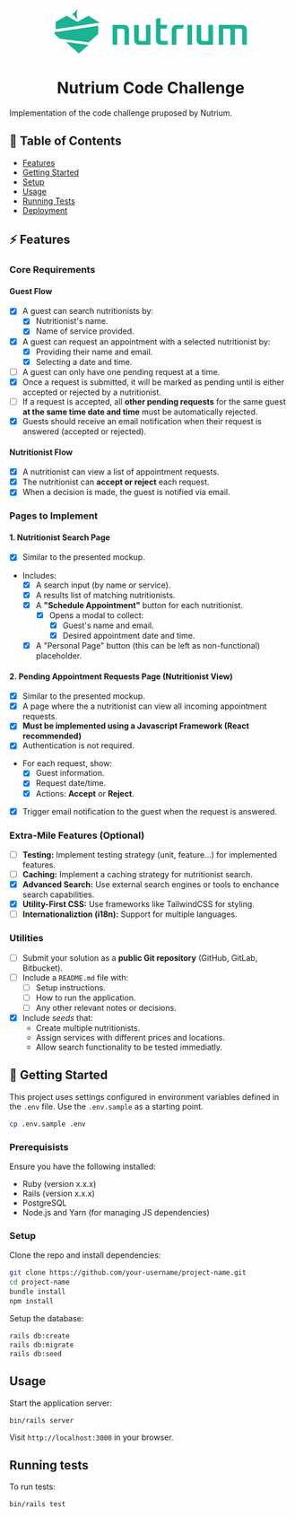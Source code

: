 <div align="center">
    <img src="app/assets/images/nutrium.webp" alt="delegatewise" width="350px">
    <h1>Nutrium Code Challenge</h1>
</div>

Implementation of the code challenge pruposed by Nutrium.

## 📜 Table of Contents

- [Features](#features)
- [Getting Started](#getting-started)
- [Setup](#setup)
- [Usage](#usage)
- [Running Tests](#running-tests)
- [Deployment](#deployment)

## ⚡ Features

### Core Requirements

#### Guest Flow 

- [x] A guest can search nutritionists by:
    - [x] Nutritionist's name.
    - [x] Name of service provided.
- [x] A guest can request an appointment with a selected nutritionist by:
    - [x] Providing their name and email.
    - [x] Selecting a date and time.
- [ ] A guest can only have one pending request at a time.
- [x] Once a request is submitted, it will be marked as pending until is either
accepted or rejected by a nutritionist.
- [ ] If a request is accepted, all **other pending requests** for the same
guest **at the same time date and time** must be automatically rejected.
- [x] Guests should receive an email notification when their request is answered
(accepted or rejected).

#### Nutritionist Flow

- [x] A nutritionist can view a list of appointment requests.
- [x] The nutritionist can **accept or reject** each request.
- [x] When a decision is made, the guest is notified via email.

### Pages to Implement

#### 1. Nutritionist Search Page

- [x] Similar to the presented mockup.
- Includes:
    - [x] A search input (by name or service).
    - [x] A results list of matching nutritionists.
    - [x] A **"Schedule Appointment"** button for each nutritionist.
        - [x] Opens a modal to collect:
            - [x] Guest's name and email.
            - [x] Desired appointment date and time.
    - [x] A "Personal Page" button (this can be left as non-functional) placeholder.

#### 2. Pending Appointment Requests Page (Nutritionist View)

- [x] Similar to the presented mockup.
- [x] A page where the a nutritionist can view all incoming appointment
requests.
- [x] **Must be implemented using a Javascript Framework (React recommended)**
- [x] Authentication is not required.
- For each request, show:
    - [x] Guest information.
    - [x] Request date/time.
    - [x] Actions: **Accept** or **Reject**.
- [x] Trigger email notification to the guest when the request is answered.

### Extra-Mile Features (Optional)

- [ ] **Testing:** Implement testing strategy (unit, feature...) for implemented
features.
- [ ] **Caching:** Implement a caching strategy for nutritionist search.
- [x] **Advanced Search:** Use external search engines or tools to enchance
search capabilities.
- [x] **Utility-First CSS:** Use frameworks like TailwindCSS for styling.
- [ ] **Internationaliztion (i18n):** Support for multiple languages.

### Utilities

- [ ] Submit your solution as a **public Git repository** (GitHub, GitLab,
Bitbucket).
- [ ] Include a `README.md` file with:
    - [ ] Setup instructions.
    - [ ] How to run the application.
    - [ ] Any other relevant notes or decisions.
- [x] Include *seeds* that:
    - Create multiple nutritionists.
    - Assign services with different prices and locations.
    - Allow search functionality to be tested immediatly.

## 🚀 Getting Started

This project uses settings configured in environment variables defined in the
`.env` file. Use the `.env.sample` as a starting point.

```bash
cp .env.sample .env
```

### Prerequisists

Ensure you have the following installed:

- Ruby (version x.x.x)
- Rails (version x.x.x)
- PostgreSQL
- Node.js and Yarn (for managing JS dependencies)

### Setup

Clone the repo and install dependencies:

```bash
git clone https://github.com/your-username/project-name.git
cd project-name
bundle install
npm install
```

Setup the database:

```
rails db:create
rails db:migrate
rails db:seed
```

## Usage

Start the application server:

```
bin/rails server
```

Visit `http://localhost:3000` in your browser.

## Running tests

To run tests:

```
bin/rails test
```
